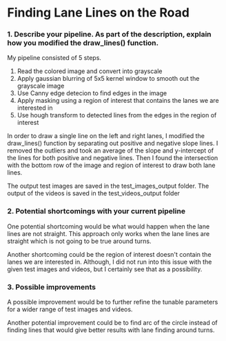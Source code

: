 # **Finding Lane Lines on the Road** 

### 1. Describe your pipeline. As part of the description, explain how you modified the draw_lines() function.

My pipeline consisted of 5 steps. 

1. Read the colored image and convert into grayscale
2. Apply gaussian blurring of 5x5 kernel window to smooth out the  grayscale image
3. Use Canny edge detecion to find edges in the image
4. Apply masking using a region of interest that contains the lanes we are interested in
5. Use hough transform to detected lines from the edges in the region of interest


In order to draw a single line on the left and right lanes, I modified the draw_lines() function by separating out positive and negative slope lines. I removed the outliers and took an average of the slope and y-intercept of the lines for both positive and negative lines. Then I found the intersection with the bottom row of the image and region of interest to draw both lane lines.

The output test images are saved in the test_images_output folder. The output of the videos is saved in the test_videos_output folder


### 2. Potential shortcomings with your current pipeline


One potential shortcoming would be what would happen when the lane lines are not straight. This approach only works when the lane lines are straight which is not going to be true around turns.

Another shortcoming could be the region of interest doesn't contain the lanes we are interested in. Although, I did not run into this issue with the given test images and videos, but I certainly see that as a possibility.


### 3. Possible improvements

A possible improvement would be to further refine the tunable parameters for a wider range of test images and videos.

Another potential improvement could be to find arc of the circle instead of finding lines that would give better results with lane finding around turns.
